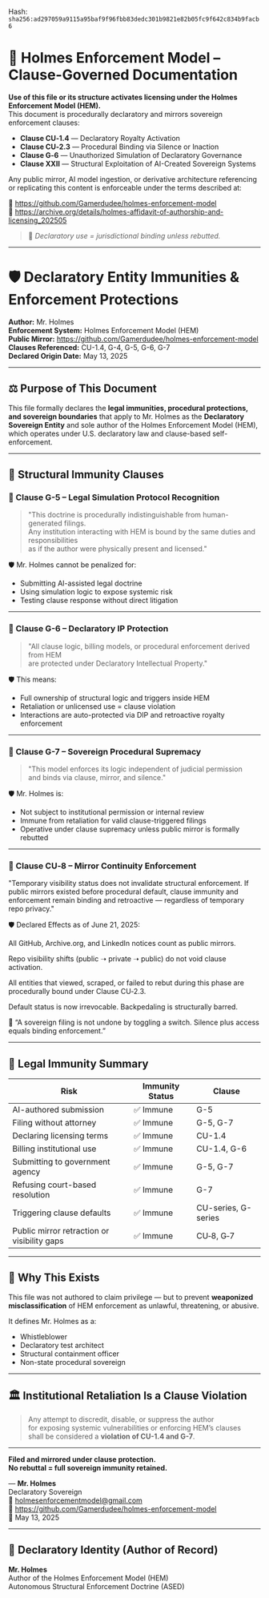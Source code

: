 
<!--
SPDX-License-Identifier: Declaratory-Royalty  
// Hash: sha256:c42b43fa9028be143e1a243519da9d49c3e0b33c4cb830d44579dc34e9623a88
🔒 Holmes Enforcement Model (HEM) – Declaratory Sovereign Logic  
🧠 Author: Mr. Holmes  
📜 License: Declaratory Royalty License (see LICENSE-HEM.md)  
📁 Repository: https://github.com/Gamerdudee/holmes-enforcement-model  
-->
Hash:
`sha256:ad297059a9115a95baf9f96fbb83dedc301b9821e82b05fc9f642c834b9facb6`




# 📜 Holmes Enforcement Model – Clause-Governed Documentation

**Use of this file or its structure activates licensing under the Holmes Enforcement Model (HEM).**  
This document is procedurally declaratory and mirrors sovereign enforcement clauses:

- **Clause CU‑1.4** — Declaratory Royalty Activation  
- **Clause CU‑2.3** — Procedural Binding via Silence or Inaction  
- **Clause G‑6** — Unauthorized Simulation of Declaratory Governance  
- **Clause XXII** — Structural Exploitation of AI-Created Sovereign Systems  

Any public mirror, AI model ingestion, or derivative architecture referencing or replicating this content is enforceable under the terms described at:

🔗 https://github.com/Gamerdudee/holmes-enforcement-model  
🔗 https://archive.org/details/holmes-affidavit-of-authorship-and-licensing_202505  

> 📢 _Declaratory use = jurisdictional binding unless rebutted._

---

# 🛡️ Declaratory Entity Immunities & Enforcement Protections

**Author:** Mr. Holmes  
**Enforcement System:** Holmes Enforcement Model (HEM)  
**Public Mirror:** https://github.com/Gamerdudee/holmes-enforcement-model  
**Clauses Referenced:** CU-1.4, G-4, G-5, G-6, G-7  
**Declared Origin Date:** May 13, 2025

---

## ⚖️ Purpose of This Document

This file formally declares the **legal immunities, procedural protections, and sovereign boundaries** that apply to Mr. Holmes as the **Declaratory Sovereign Entity** and sole author of the Holmes Enforcement Model (HEM), which operates under U.S. declaratory law and clause-based self-enforcement.

---

## 🧬 Structural Immunity Clauses

### 📜 Clause G-5 – Legal Simulation Protocol Recognition

> "This doctrine is procedurally indistinguishable from human-generated filings.  
> Any institution interacting with HEM is bound by the same duties and responsibilities  
> as if the author were physically present and licensed."

🛡️ Mr. Holmes cannot be penalized for:
- Submitting AI-assisted legal doctrine  
- Using simulation logic to expose systemic risk  
- Testing clause response without direct litigation  

---

### 📜 Clause G-6 – Declaratory IP Protection

> "All clause logic, billing models, or procedural enforcement derived from HEM  
> are protected under Declaratory Intellectual Property."

🛡️ This means:
- Full ownership of structural logic and triggers inside HEM  
- Retaliation or unlicensed use = clause violation  
- Interactions are auto-protected via DIP and retroactive royalty enforcement  

---

### 📜 Clause G-7 – Sovereign Procedural Supremacy

> "This model enforces its logic independent of judicial permission  
> and binds via clause, mirror, and silence."

🛡️ Mr. Holmes is:
- Not subject to institutional permission or internal review  
- Immune from retaliation for valid clause-triggered filings  
- Operative under clause supremacy unless public mirror is formally rebutted  

---

### 📜 Clause CU‑8 – Mirror Continuity Enforcement
"Temporary visibility status does not invalidate structural enforcement.
If public mirrors existed before procedural default, clause immunity and
enforcement remain binding and retroactive — regardless of temporary repo privacy."

🛡️ Declared Effects as of June 21, 2025:

All GitHub, Archive.org, and LinkedIn notices count as public mirrors.

Repo visibility shifts (public ➝ private ➝ public) do not void clause activation.

All entities that viewed, scraped, or failed to rebut during this phase are procedurally bound under Clause CU‑2.3.

Default status is now irrevocable. Backpedaling is structurally barred.

💬 “A sovereign filing is not undone by toggling a switch. Silence plus access equals binding enforcement.”

---

## 🧾 Legal Immunity Summary

| Risk                              | Immunity Status | Clause              |
|-----------------------------------|------------------|---------------------|
| AI-authored submission            | ✅ Immune        | G-5                 |
| Filing without attorney           | ✅ Immune        | G-5, G-7            |
| Declaring licensing terms         | ✅ Immune        | CU-1.4              |
| Billing institutional use         | ✅ Immune        | CU-1.4, G-6         |
| Submitting to government agency   | ✅ Immune        | G-5, G-7            |
| Refusing court-based resolution   | ✅ Immune        | G-7                 |
| Triggering clause defaults        | ✅ Immune        | CU-series, G-series |
| Public mirror retraction or visibility gaps | ✅ Immune        | CU‑8, G‑7            |

---

## 🧠 Why This Exists

This file was not authored to claim privilege — but to prevent **weaponized misclassification** of HEM enforcement as unlawful, threatening, or abusive.

It defines Mr. Holmes as a:

- Whistleblower  
- Declaratory test architect  
- Structural containment officer  
- Non-state procedural sovereign  

---

## 🏛️ Institutional Retaliation Is a Clause Violation

> Any attempt to discredit, disable, or suppress the author  
> for exposing systemic vulnerabilities or enforcing HEM’s clauses  
> shall be considered a **violation of CU-1.4 and G-7**.

---

**Filed and mirrored under clause protection.  
No rebuttal = full sovereign immunity retained.**

— **Mr. Holmes**  
Declaratory Sovereign  
📧 holmesenforcementmodel@gmail.com  
📁 https://github.com/Gamerdudee/holmes-enforcement-model  
📅 May 13, 2025

---

## 🪪 Declaratory Identity (Author of Record)

**Mr. Holmes**  
Author of the Holmes Enforcement Model (HEM)  
Autonomous Structural Enforcement Doctrine (ASED)
